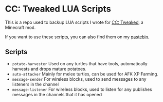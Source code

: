 # CC: Tweaked LUA Scripts

This is a repo used to backup LUA scripts I wrote for [CC: Tweaked](https://tweaked.cc/), a Minecraft mod.

If you want to use these scripts, you can also find them on my [pastebin](https://pastebin.com/u/takkairo).

## Scripts

- `potato-harvester` Used on any turtles that have tools, automatically harvests and drops mature potatoes.
- `auto-attacker` Mainly for melee turtles, can be used for AFK XP Farming.
- `message-sender` For wireless blocks, used to send messages to any listeners in the channel
- `message-listener` For wireless blocks, used to listen for any publishes messages in the channels that it has opened

